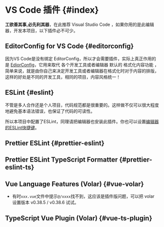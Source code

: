 # VS Code 插件 {#index}

**工欲善其事,必先利其器**，在此推荐  Visual Studio Code ，如果你用的是此编辑器，开发本项目，以下插件必不可少。

## EditorConfig for VS Code {#editorconfig}

因为VS Code是没有绑定 EditorConfig，所以才会需要插件，实际上真正作用的是 [EdiorConfig](https://editorconfig.org/)，它用来取代 各个开发工具或者编辑器 默认的 格式化内容功能 ，简单来说，就是由你自己来决定开发工具或者编辑器在格式化时对于内容的排版，这样的好处是不同的开发工具，相同的项目，内容风格统一！


## ESLint {#eslint}

不管是多人合作还是个人项目，代码规范都是很重要的。这样做不仅可以很大程度地避免基本语法错误，也保证了代码的可读性。

所以本项目中配置了ESLint，同理请把编辑器也安装此插件。你也可以设置[编辑器的ESLint快捷键](http://liqingsong.cc/article/detail/35)。


## Prettier ESLint {#prettier-eslint}


## Prettier ESLint TypeScript Formatter {#prettier-eslint-ts}


## Vue Language Features (Volar)  {#vue-volar}


- 有时`xxx.vue`文件中提示`@/xxxx`找不到，这应该是插件版问题，可以把 volar 设置版本 v0.38.5 / v0.38.6 试试。



## TypeScript Vue Plugin (Volar) {#vue-ts-plugin}

